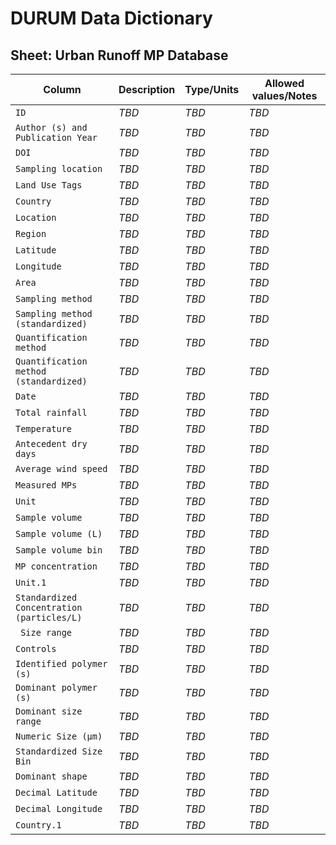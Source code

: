 # DURUM Data Dictionary

## Sheet: Urban Runoff MP Database

| Column | Description | Type/Units | Allowed values/Notes |
|---|---|---|---|
| `ID` | _TBD_ | _TBD_ | _TBD_ |
| `Author (s) and Publication Year` | _TBD_ | _TBD_ | _TBD_ |
| `DOI` | _TBD_ | _TBD_ | _TBD_ |
| `Sampling location` | _TBD_ | _TBD_ | _TBD_ |
| `Land Use Tags` | _TBD_ | _TBD_ | _TBD_ |
| `Country` | _TBD_ | _TBD_ | _TBD_ |
| `Location` | _TBD_ | _TBD_ | _TBD_ |
| `Region` | _TBD_ | _TBD_ | _TBD_ |
| `Latitude` | _TBD_ | _TBD_ | _TBD_ |
| `Longitude` | _TBD_ | _TBD_ | _TBD_ |
| `Area` | _TBD_ | _TBD_ | _TBD_ |
| `Sampling method` | _TBD_ | _TBD_ | _TBD_ |
| `Sampling method (standardized)` | _TBD_ | _TBD_ | _TBD_ |
| `Quantification method` | _TBD_ | _TBD_ | _TBD_ |
| `Quantification method (standardized)` | _TBD_ | _TBD_ | _TBD_ |
| `Date ` | _TBD_ | _TBD_ | _TBD_ |
| `Total rainfall` | _TBD_ | _TBD_ | _TBD_ |
| `Temperature` | _TBD_ | _TBD_ | _TBD_ |
| `Antecedent dry days` | _TBD_ | _TBD_ | _TBD_ |
| `Average wind speed` | _TBD_ | _TBD_ | _TBD_ |
| `Measured MPs` | _TBD_ | _TBD_ | _TBD_ |
| `Unit` | _TBD_ | _TBD_ | _TBD_ |
| `Sample volume` | _TBD_ | _TBD_ | _TBD_ |
| `Sample volume (L)` | _TBD_ | _TBD_ | _TBD_ |
| `Sample volume bin` | _TBD_ | _TBD_ | _TBD_ |
| `MP concentration` | _TBD_ | _TBD_ | _TBD_ |
| `Unit.1` | _TBD_ | _TBD_ | _TBD_ |
| `Standardized Concentration (particles/L)` | _TBD_ | _TBD_ | _TBD_ |
| ` Size range` | _TBD_ | _TBD_ | _TBD_ |
| `Controls` | _TBD_ | _TBD_ | _TBD_ |
| `Identified polymer (s)` | _TBD_ | _TBD_ | _TBD_ |
| `Dominant polymer (s)` | _TBD_ | _TBD_ | _TBD_ |
| `Dominant size range` | _TBD_ | _TBD_ | _TBD_ |
| `Numeric Size (µm)` | _TBD_ | _TBD_ | _TBD_ |
| `Standardized Size Bin` | _TBD_ | _TBD_ | _TBD_ |
| `Dominant shape` | _TBD_ | _TBD_ | _TBD_ |
| `Decimal Latitude` | _TBD_ | _TBD_ | _TBD_ |
| `Decimal Longitude` | _TBD_ | _TBD_ | _TBD_ |
| `Country.1` | _TBD_ | _TBD_ | _TBD_ |
